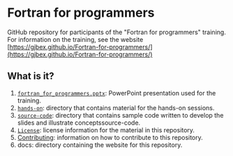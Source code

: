 # Fortran for programmers

GitHub repository for participants of the "Fortran for programmers" training.
For information on the training, see the website
[https://gjbex.github.io/Fortran-for-programmers/](https://gjbex.github.io/Fortran-for-programmers/)


## What is it?

1. [`fortran_for_programmers.pptx`](fortran_for_programmers.pptx): PowerPoint
   presentation used for the training.
1. [`hands-on`](hands-on): directory that contains material for the hands-on sessions.
1. [`source-code`](source-code): directory that contains sample code written to
   develop the slides and illustrate conceptssource-code.
1. [`License`](LICENSE): license information for the material in this repository.
1. [Contributing](CONTRIBUTING.md): information on how to contribute to this
   repository.
1. docs: directory containing the website for this repository.
